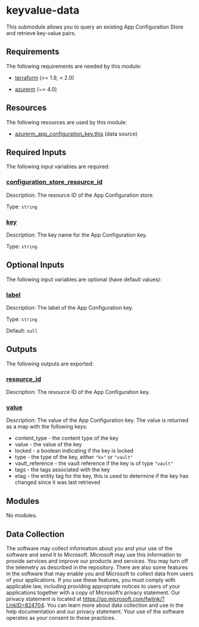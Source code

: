<!-- BEGIN_TF_DOCS -->
# keyvalue-data

This submodule allows you to query an existing App Configuration Store and retrieve key-value pairs.

<!-- markdownlint-disable MD033 -->
## Requirements

The following requirements are needed by this module:

- <a name="requirement_terraform"></a> [terraform](#requirement\_terraform) (>= 1.9, < 2.0)

- <a name="requirement_azurerm"></a> [azurerm](#requirement\_azurerm) (~> 4.0)

## Resources

The following resources are used by this module:

- [azurerm_app_configuration_key.this](https://registry.terraform.io/providers/hashicorp/azurerm/latest/docs/data-sources/app_configuration_key) (data source)

<!-- markdownlint-disable MD013 -->
## Required Inputs

The following input variables are required:

### <a name="input_configuration_store_resource_id"></a> [configuration\_store\_resource\_id](#input\_configuration\_store\_resource\_id)

Description: The resource ID of the App Configuration store.

Type: `string`

### <a name="input_key"></a> [key](#input\_key)

Description: The key name for the App Configuration key.

Type: `string`

## Optional Inputs

The following input variables are optional (have default values):

### <a name="input_label"></a> [label](#input\_label)

Description: The label of the App Configuration key.

Type: `string`

Default: `null`

## Outputs

The following outputs are exported:

### <a name="output_resource_id"></a> [resource\_id](#output\_resource\_id)

Description: The resource ID of the App Configuration key.

### <a name="output_value"></a> [value](#output\_value)

Description: The value of the App Configuration key. The value is returned as a map with the following keys:

- content\_type - the content type of the key
- value - the value of the key
- locked - a boolean indicating if the key is locked
- type - the type of the key, either `"kv"` or `"vault"`
- vault\_reference - the vault reference if the key is of type `"vault"`
- tags - the tags associated with the key
- etag - the entity tag for the key, this is used to determine if the key has changed since it was last retrieved

## Modules

No modules.

<!-- markdownlint-disable-next-line MD041 -->
## Data Collection

The software may collect information about you and your use of the software and send it to Microsoft. Microsoft may use this information to provide services and improve our products and services. You may turn off the telemetry as described in the repository. There are also some features in the software that may enable you and Microsoft to collect data from users of your applications. If you use these features, you must comply with applicable law, including providing appropriate notices to users of your applications together with a copy of Microsoft’s privacy statement. Our privacy statement is located at <https://go.microsoft.com/fwlink/?LinkID=824704>. You can learn more about data collection and use in the help documentation and our privacy statement. Your use of the software operates as your consent to these practices.
<!-- END_TF_DOCS -->